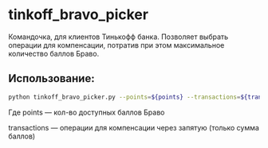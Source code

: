 # tinkoff_bravo_picker
Командочка, для клиентов Тинькофф банка. Позволяет выбрать операции для компенсации, потратив при этом максимальное количество баллов Браво.

## Использование:
```bash
python tinkoff_bravo_picker.py --points=${points} --transactions=${transactions} --hidden
```
Где points — кол-во доступных баллов Браво

transactions — операции для компенсации через запятую (только сумма баллов)
